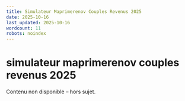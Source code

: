 ```yaml
---
title: Simulateur Maprimerenov Couples Revenus 2025
date: 2025-10-16
last_updated: 2025-10-16
wordcount: 11
robots: noindex
---
```


# simulateur maprimerenov couples revenus 2025

Contenu non disponible – hors sujet.